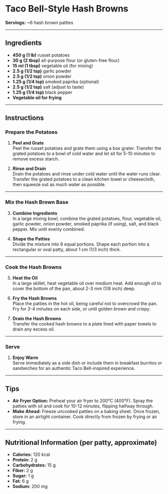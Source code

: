 # Taco Bell-Style Hash Browns

**Servings:** ~6 hash brown patties

---

## Ingredients
- **450 g (1 lb)** russet potatoes
- **30 g (2 tbsp)** all-purpose flour (or gluten-free flour)
- **15 ml (1 tbsp)** vegetable oil (for mixing)
- **2.5 g (1/2 tsp)** garlic powder
- **2.5 g (1/2 tsp)** onion powder
- **1.25 g (1/4 tsp)** smoked paprika (optional)
- **2.5 g (1/2 tsp)** salt (adjust to taste)
- **1.25 g (1/4 tsp)** black pepper
- **Vegetable oil for frying**

---

## Instructions

### Prepare the Potatoes
1. **Peel and Grate**  
   Peel the russet potatoes and grate them using a box grater. Transfer the grated potatoes to a bowl of cold water and let sit for 5-10 minutes to remove excess starch.

2. **Rinse and Drain**  
   Drain the potatoes and rinse under cold water until the water runs clear. Transfer the grated potatoes to a clean kitchen towel or cheesecloth, then squeeze out as much water as possible.

---

### Mix the Hash Brown Base
3. **Combine Ingredients**  
   In a large mixing bowl, combine the grated potatoes, flour, vegetable oil, garlic powder, onion powder, smoked paprika (if using), salt, and black pepper. Mix until evenly combined.

4. **Shape the Patties**  
   Divide the mixture into 6 equal portions. Shape each portion into a rectangular or oval patty, about 1 cm (1/3 inch) thick.

---

### Cook the Hash Browns
5. **Heat the Oil**  
   In a large skillet, heat vegetable oil over medium heat. Add enough oil to cover the bottom of the pan, about 2-3 mm (1/8 inch) deep.

6. **Fry the Hash Browns**  
   Place the patties in the hot oil, being careful not to overcrowd the pan. Fry for 3-4 minutes on each side, or until golden brown and crispy.

7. **Drain the Hash Browns**  
   Transfer the cooked hash browns to a plate lined with paper towels to drain any excess oil.

---

### Serve
1. **Enjoy Warm**  
   Serve immediately as a side dish or include them in breakfast burritos or sandwiches for an authentic Taco Bell-inspired experience.

---

## Tips
- **Air Fryer Option:** Preheat your air fryer to 200°C (400°F). Spray the patties with oil and cook for 10-12 minutes, flipping halfway through.
- **Make Ahead:** Freeze uncooked patties on a baking sheet. Once frozen, store in an airtight container. Cook directly from frozen by frying or air frying.

---

## Nutritional Information (per patty, approximate)
- **Calories:** 120 kcal  
- **Protein:** 2 g  
- **Carbohydrates:** 15 g  
- **Fiber:** 2 g  
- **Sugar:** 1 g  
- **Fat:** 6 g  
- **Sodium:** 200 mg  